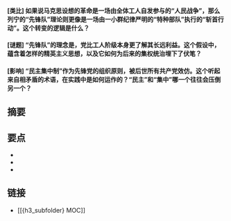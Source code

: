 #### [类比] 如果说马克思设想的革命是一场由全体工人自发参与的“人民战争”，那么列宁的“先锋队”理论则更像是一场由一小群纪律严明的“特种部队”执行的“斩首行动”。这个转变的逻辑是什么？


#### [谜题] “先锋队”的理念是，党比工人阶级本身更了解其长远利益。这个假设中，蕴含着怎样的精英主义思想，以及它如何为后来的集权统治埋下了伏笔？


#### [影响] “民主集中制”作为先锋党的组织原则，被后世所有共产党效仿。这个听起来自相矛盾的术语，在实践中是如何运作的？“民主”和“集中”哪一个往往会压倒另一个？


## 摘要


## 要点

- 
- 
- 

## 链接

- [[{h3_subfolder} MOC]]
